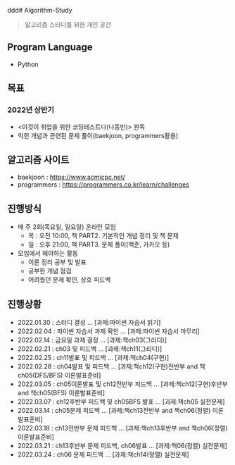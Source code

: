 ddd# Algorithm-Study
> 알고리즘 스터디를 위한 개인 공간

## Program Language
* Python

## 목표
### 2022년 상반기
* <이것이 취업을 위한 코딩테스트다(나동빈)> 완독
* 익힌 개념과 관련된 문제 풀이(baekjoon, programmers활용)

## 알고리즘 사이트
* baekjoon : https://www.acmicpc.net/
* programmers : https://programmers.co.kr/learn/challenges

## 진행방식
* 매 주 2회(목요일, 일요일) 온라인 모임
  * 목 : 오전 10:00, 책 PART2. 기본적인 개념 정리 및 책 문제
  * 일 : 오후 21:00, 책 PART3. 문제 풀이(백준, 카카오 등)
* 모임에서 해야하는 활동
  * 이론 정리 공부 및 발표
  * 공부한 개념 점검
  * 어려웠던 문제 확인, 상호 피드백

## 진행상황
* 2022.01.30 : 스터디 결성 ... [과제:파이썬 자습서 읽기]
* 2022.02.04 : 파이썬 자습서 과제 확인 ... [과제:파이썬 자습서 마무리]
* 2022.02.14 : 금요일 과제 결정 ... [과제:책ch03(그리디)]
* 2022.02.21 : ch03 및 피드백 ... [과제:책ch11(그리디)]
* 2022.02.25 : ch11발표 및 피드백 ... [과제:책ch04(구현)]
* 2022.02.28 : ch04발표 및 피드백 ... [과제:책ch12(구현)전반부 and 책ch05(DFS/BFS) 이론발표준비]
* 2022.03.05 : ch05이론발표 및 ch12전반부 피드백 ... [과제:책ch12(구현)후반부 and 책ch05(BFS) 이론발표준비]
* 2022.03.07 : ch12후반부 피드백 및 ch05BFS 발표 ... [과제:책ch05 실전문제]
* 2022.03.14 : ch05문제 피드백 ... [과제:책ch13전반부 and 책ch06(정렬) 이론발표준비]
* 2022.03.18 : ch13전반부 문제 피드백 ... [과제:책ch13후반부 and 책ch06(정렬) 이론발표준비]
* 2022.03.21 : ch13후반부 문제 피드백, ch06발표 ... [과제:책06(정렬) 실전문제]
* 2022.03.24 : ch06 문제 피드백 ... [과제:책ch14(정렬) 실전문제]
